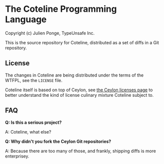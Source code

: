# The Coteline Programming Language

Copyright (c) Julien Ponge, TypeUnsafe Inc.

This is the source repository for Coteline, distributed as a set of diffs in a Git repository.

## License

The changes in Coteline are being distributed under the terms of the WTFPL, see the `LICENSE` file.

Coteline itself is based on top of Ceylon, see [the Ceylon licenses page](http://ceylon-lang.org/code/licenses/) to better understand the kind of license culinary mixture Coteline subject to.

## FAQ

**Q: Is this a serious project?**

A: Coteline, what else?

**Q: Why didn't you fork the Ceylon Git repositories?**

A: Because there are too many of those, and frankly, shipping diffs is more enterprisey.

